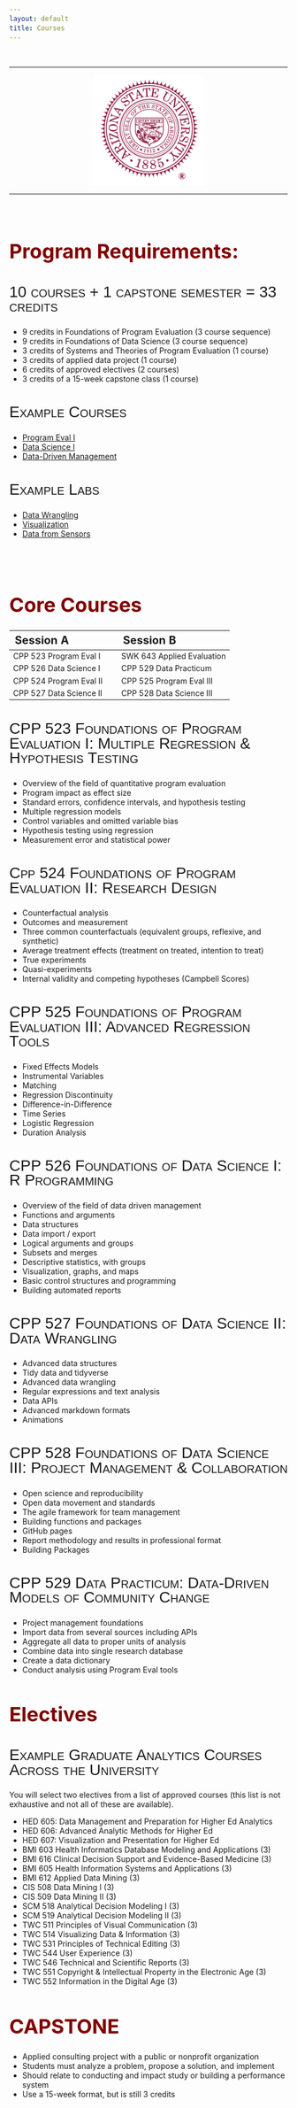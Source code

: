 ```yaml
---
layout: default
title: Courses
---
```


<style>
h2 {
font-family: "Century Gothic", CenturyGothic, AppleGothic, sans-serif; 
  font-size: 28px; 
  font-style: normal; 
  font-variant: small-caps; 
  font-weight: 100;
  line-height: 26.4px;
}
h1 { 
  font-size: 36px;  
  color: maroon;
}
img {
  display: block;
  margin-left: auto;
  margin-right: auto;
}
 
th {
  text-align: left;
  font-size: 20px;
}
 </style>
 

 
 
 <br>

----

![](assets/posts/asu_seal_maroon.png)

--- 

<br>


# Program Requirements: 

## 10 courses + 1 capstone semester = 33 credits
* 9 credits in Foundations of Program Evaluation (3 course sequence)  
* 9 credits in Foundations of Data Science (3 course sequence)  
* 3 credits of Systems and Theories of Program Evaluation (1 course)  
* 3 credits of applied data project (1 course)  
* 6 credits of approved electives (2 courses)  
* 3 credits of a 15-week capstone class (1 course)  


## Example Courses
* [Program Eval I](https://ds4ps.org/cpp-523-fall-2019/) 
* [Data Science I]((https://ds4ps.org/cpp-526-fall-2019/))  
* [Data-Driven Management](http://ds4ps.org/paf-586-summer-2019/) 

## Example Labs
* [Data Wrangling](https://ds4ps.org/Data-Science-Class/LABS//lab-12-instructions.html) 
* [Visualization](https://ds4ps.org/Data-Science-Class/LABS//lab-07-instructions.html)  
* [Data from Sensors](https://ds4ps.org/paf-586-summer-2019/lab-04-feature-engineering/) 


<br>
<br>

# Core Courses

Session A                    |    |   Session B 
-----------------------------|----|------------------------------
CPP 523 Program Eval I       |    |  SWK 643 Applied Evaluation 
CPP 526 Data Science I       |    |  CPP 529 Data Practicum 
CPP 524 Program Eval II      |    |  CPP 525 Program Eval III 
CPP 527 Data Science II      |    |  CPP 528 Data Science III 


## CPP 523 Foundations of Program Evaluation I: Multiple Regression & Hypothesis Testing
* Overview of the field of quantitative program evaluation
* Program impact as effect size
* Standard errors, confidence intervals, and hypothesis testing
* Multiple regression models
* Control variables and omitted variable bias
* Hypothesis testing using regression
* Measurement error and statistical power

## Cpp 524 Foundations of Program Evaluation II: Research Design
* Counterfactual analysis
* Outcomes and measurement
* Three common counterfactuals (equivalent groups, reflexive, and synthetic)
* Average treatment effects (treatment on treated, intention to treat)
* True experiments
* Quasi-experiments
* Internal validity and competing hypotheses (Campbell Scores)

## CPP 525 Foundations of Program Evaluation III: Advanced Regression Tools 
* Fixed Effects Models 
* Instrumental Variables
* Matching
* Regression Discontinuity
* Difference-in-Difference
* Time Series
* Logistic Regression
* Duration Analysis

## CPP 526 Foundations of Data Science I: R Programming
* Overview of the field of data driven management
* Functions and arguments
* Data structures
* Data import / export
* Logical arguments and groups
* Subsets and merges
* Descriptive statistics, with groups
* Visualization, graphs, and maps
* Basic control structures and programming
* Building automated reports 


## CPP 527 Foundations of Data Science II: Data Wrangling
* Advanced data structures
* Tidy data and tidyverse 
* Advanced data wrangling
* Regular expressions and text analysis
* Data APIs
* Advanced markdown formats
* Animations

## CPP 528 Foundations of Data Science III: Project Management & Collaboration 
* Open science and reproducibility
* Open data movement and standards
* The agile framework for team management
* Building functions and packages
* GitHub pages
* Report methodology and results in professional format
* Building Packages

## CPP 529 Data Practicum: Data-Driven Models of Community Change 
* Project management foundations
* Import data from several sources including APIs
* Aggregate all data to proper units of analysis
* Combine data into single research database
* Create a data dictionary
* Conduct analysis using Program Eval tools

# Electives 

## Example Graduate Analytics Courses Across the University 

You will select two electives from a list of approved courses (this list is not exhaustive and not all of these are available). 

* HED 605: Data Management and Preparation for Higher Ed Analytics
* HED 606: Advanced Analytic Methods for Higher Ed
* HED 607: Visualization and Presentation for Higher Ed
* BMI 603 Health Informatics Database Modeling and Applications (3)
* BMI 616 Clinical Decision Support and Evidence-Based Medicine (3)
* BMI 605 Health Information Systems and Applications (3)
* BMI 612 Applied Data Mining (3)
* CIS 508 Data Mining I (3)
* CIS 509 Data Mining II (3)
* SCM 518 Analytical Decision Modeling I (3) 
* SCM 519 Analytical Decision Modeling II (3)
* TWC 511 Principles of Visual Communication (3)
* TWC 514 Visualizing Data & Information (3)
* TWC 531 Principles of Technical Editing (3)
* TWC 544 User Experience (3)
* TWC 546 Technical and Scientific Reports (3)
* TWC 551 Copyright & Intellectual Property in the Electronic Age (3)
* TWC 552 Information in the Digital Age (3)


# CAPSTONE
* Applied consulting project with a public or nonprofit organization
* Students must analyze a problem, propose a solution, and implement
* Should relate to conducting and impact study or building a performance system
* Use a 15-week format, but is still 3 credits

<br>
<br>
<br>
